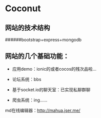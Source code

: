 # Coconut

## 网站的技术结构
######bootstrap+express+mongodb
<br>

## 网站的几个基础功能：

* 应用demo：ionic的或者cocos的残次品啦...

* 论坛系统：bbs

* 基于socket.io的聊天室：已实现私聊群聊

* 爬虫系统：ing......

md在线编辑器：http://mahua.jser.me/